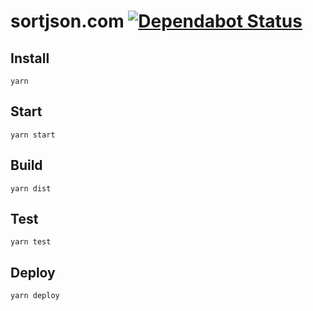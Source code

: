 # sortjson.com [![Dependabot Status](https://api.dependabot.com/badges/status?host=github&repo=ffflorian/sortjson.com)](https://dependabot.com)

## Install

```
yarn
```

## Start

```
yarn start
```

## Build

```
yarn dist
```

## Test

```
yarn test
```

## Deploy

```
yarn deploy
```
